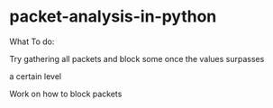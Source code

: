 # packet-analysis-in-python

What 
To do:

Try gathering all packets and block some once the values surpasses

a certain level

Work on how to block packets
